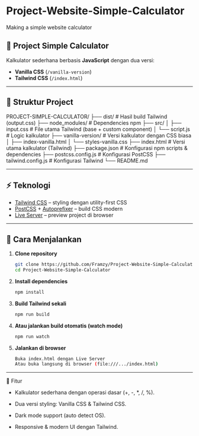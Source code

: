 # Project-Website-Simple-Calculator

Making a simple website calculator

## 🧮 Project Simple Calculator

Kalkulator sederhana berbasis **JavaScript** dengan dua versi:

- **Vanilla CSS** (`/vanilla-version`)
- **Tailwind CSS** (`/index.html`)

---

## 📂 Struktur Project

PROJECT-SIMPLE-CALCULATOR/
├── dist/ # Hasil build Tailwind (output.css)
├── node_modules/ # Dependencies npm
├── src/
│ ├── input.css # File utama Tailwind (base + custom component)
│ └── script.js # Logic kalkulator
├── vanilla-version/ # Versi kalkulator dengan CSS biasa
│ ├── index-vanilla.html
│ └── styles-vanilla.css
├── index.html # Versi utama kalkulator (Tailwind)
├── package.json # Konfigurasi npm scripts & dependencies
├── postcss.config.js # Konfigurasi PostCSS
├── tailwind.config.js # Konfigurasi Tailwind
└── README.md

---

## ⚡️ Teknologi

- [Tailwind CSS](https://tailwindcss.com/) – styling dengan utility-first CSS
- [PostCSS](https://postcss.org/) + [Autoprefixer](https://github.com/postcss/autoprefixer) – build CSS modern
- [Live Server](https://marketplace.visualstudio.com/items?itemName=ritwickdey.LiveServer) – preview project di browser

---

## 🚀 Cara Menjalankan

1. **Clone repository**

   ```bash
   git clone https://github.com/Framzy/Project-Website-Simple-Calculator.git
   cd Project-Website-Simple-Calculator
   ```

2. **Install dependencies**

   ```bash
   npm install
   ```

3. **Build Tailwind sekali**

   ```bash
   npm run build
   ```

4. **Atau jalankan build otomatis (watch mode)**

   ```bash
   npm run watch
   ```

5. **Jalankan di browser**

   ```bash
   Buka index.html dengan Live Server
   Atau buka langsung di browser (file:///.../index.html)
   ```

---

🎨 Fitur

- Kalkulator sederhana dengan operasi dasar (+, -, \*, /, %).

- Dua versi styling: Vanilla CSS & Tailwind CSS.

- Dark mode support (auto detect OS).

- Responsive & modern UI dengan Tailwind.
